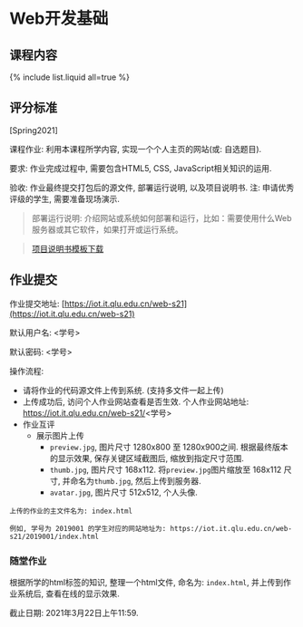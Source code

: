 # Web开发基础

## 课程内容

{% include list.liquid all=true %}

## 评分标准

[Spring2021]

课程作业: 利用本课程所学内容, 实现一个个人主页的网站(或: 自选题目).

要求: 作业完成过程中, 需要包含HTML5, CSS, JavaScript相关知识的运用.

验收: 作业最终提交打包后的源文件, 部署运行说明, 以及项目说明书. 注: 申请优秀评级的学生, 需要准备现场演示.

>
>部署运行说明: 介绍网站或系统如何部署和运行，比如：需要使用什么Web服务器或其它软件，如果打开或运行系统。
>

>
>[项目说明书模板下载](./assets/project_template.docx)
>

## 作业提交

作业提交地址: [https://iot.it.qlu.edu.cn/web-s21](https://iot.it.qlu.edu.cn/web-s21)

默认用户名: <学号>

默认密码: <学号>

操作流程:

* 请将作业的代码源文件上传到系统. (支持多文件一起上传)
* 上传成功后, 访问个人作业网站查看是否生效. 个人作业网站地址: https://iot.it.qlu.edu.cn/web-s21/<学号>
* 作业互评
    * 展示图片上传
        * `preview.jpg`, 图片尺寸 1280x800 至 1280x900之间. 根据最终版本的显示效果, 保存关键区域截图后, 缩放到指定尺寸范围.
        * `thumb.jpg`, 图片尺寸 168x112. 将`preview.jpg`图片缩放至 168x112 尺寸, 并命名为`thumb.jpg`, 然后上传到服务器.
        * `avatar.jpg`, 图片尺寸 512x512, 个人头像.

```warn
上传的作业的主文件名为: index.html
```

```tips
例如, 学号为 2019001 的学生对应的网站地址为: https://iot.it.qlu.edu.cn/web-s21/2019001/index.html
```

### 随堂作业

根据所学的html标签的知识, 整理一个html文件, 命名为: `index.html`, 并上传到作业系统后, 查看在线的显示效果.

截止日期: 2021年3月22日上午11:59.